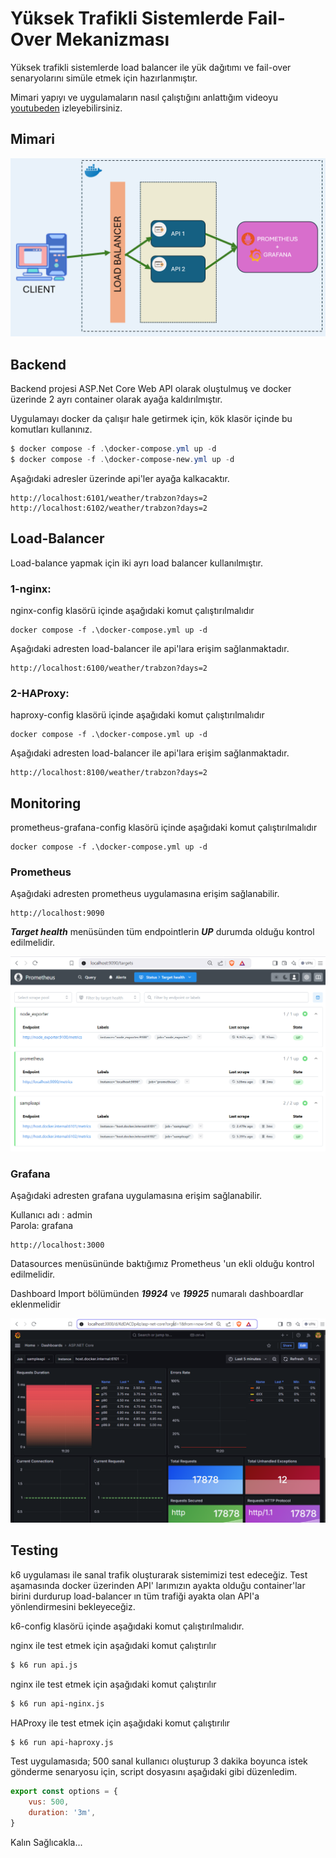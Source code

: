 # Yüksek Trafikli Sistemlerde Fail-Over Mekanizması

Yüksek trafikli sistemlerde load balancer ile yük dağıtımı ve fail-over senaryolarını simüle etmek için hazırlanmıştır.

Mimari yapıyı ve uygulamaların nasıl çalıştığını anlattığım videoyu [youtubeden](https://www.youtube.com/watch?v=siKJ0Q1ERHk) izleyebilirsiniz.



## Mimari
![Mimari ](docs/mimari.png)

## Backend
Backend projesi ASP.Net Core Web API olarak oluştulmuş ve docker üzerinde 2 ayrı container olarak ayağa kaldırılmıştır.

Uygulamayı docker da çalışır hale getirmek için, kök klasör içinde bu komutları kullanınız.

``` powershell
$ docker compose -f .\docker-compose.yml up -d
$ docker compose -f .\docker-compose-new.yml up -d
```


Aşağıdaki adresler üzerinde api'ler ayağa kalkacaktır.

```
http://localhost:6101/weather/trabzon?days=2
http://localhost:6102/weather/trabzon?days=2
```
## Load-Balancer

Load-balance yapmak için iki ayrı load balancer kullanılmıştır.

### 1-nginx: 

nginx-config klasörü içinde aşağıdaki komut çalıştırılmalıdır

```
docker compose -f .\docker-compose.yml up -d
```

Aşağıdaki adresten load-balancer ile api'lara erişim sağlanmaktadır.

```
http://localhost:6100/weather/trabzon?days=2
```

### 2-HAProxy: 

haproxy-config klasörü içinde aşağıdaki komut çalıştırılmalıdır

```
docker compose -f .\docker-compose.yml up -d
```

Aşağıdaki adresten load-balancer ile api'lara erişim sağlanmaktadır.
```
http://localhost:8100/weather/trabzon?days=2
```

## Monitoring


prometheus-grafana-config klasörü içinde aşağıdaki komut çalıştırılmalıdır

```
docker compose -f .\docker-compose.yml up -d
```

### Prometheus
Aşağıdaki adresten prometheus uygulamasına erişim sağlanabilir.
```
http://localhost:9090
```
***Target health*** menüsünden tüm endpointlerin ***UP*** durumda olduğu kontrol edilmelidir.

![Targets ](docs/prometheus.png)

### Grafana
Aşağıdaki adresten grafana uygulamasına erişim sağlanabilir.

Kullanıcı adı : admin \
Parola: grafana

```
http://localhost:3000
```
Datasources menüsününde baktığımız Prometheus 'un ekli olduğu kontrol edilmelidir.

Dashboard Import bölümünden ***19924*** ve ***19925*** numaralı dashboardlar eklenmelidir

![Grafana ](docs/grafana.png)

## Testing

k6 uygulaması ile sanal trafik oluşturarak sistemimizi test edeceğiz. Test aşamasında docker üzerinden API' larımızın ayakta olduğu container'lar birini durdurup load-balancer ın tüm trafiği ayakta olan API'a yönlendirmesini bekleyeceğiz.




k6-config klasörü içinde aşağıdaki komut çalıştırılmalıdır.

nginx ile test etmek için aşağıdaki komut çalıştırılır
``` bash
$ k6 run api.js
```

nginx ile test etmek için aşağıdaki komut çalıştırılır
``` bash
$ k6 run api-nginx.js
```

HAProxy ile test etmek için aşağıdaki komut çalıştırılır
``` bash
$ k6 run api-haproxy.js
```

Test uygulamasıda; 500 sanal kullanıcı oluşturup 3 dakika boyunca istek gönderme senaryosu için, script dosyasını aşağıdaki gibi düzenledim.

``` javascript
export const options = {
    vus: 500,
    duration: '3m',
}
```

Kalın Sağlıcakla...